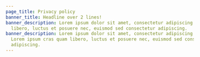 ```yaml
---
page_title: Privacy policy
banner_title: Headline over 2 lines!
banner_description: Lorem ipsum dolor sit amet, consectetur adipiscing elit. Cras quam
  libero, luctus et posuere nec, euismod sed consectetur adipiscing.
banner_description: Lorem ipsum dolor sit amet, consectetur adipiscing elit.
  Lorem ipsum cras quam libero, luctus et posuere nec, euismod sed consectetur
  adipiscing.
---
```

